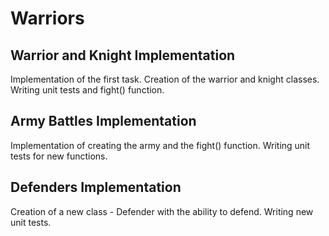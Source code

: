 # Warriors

## Warrior and Knight Implementation

Implementation of the first task. Creation of the warrior and knight classes. Writing unit tests and fight() function.

## Army Battles Implementation

Implementation of creating the army and the fight() function. Writing unit tests for new functions.

## Defenders Implementation

Creation of a new class - Defender with the ability to defend. Writing new unit tests.